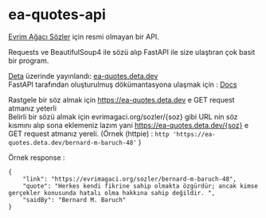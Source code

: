 # ea-quotes-api

[Evrim Ağacı Sözler](https://evrimagaci.org/sozler) için resmi olmayan bir API.

Requests ve BeautifulSoup4 ile sözü alıp FastAPI ile size ulaştıran çok basit bir program.

[Deta](https://deta.sh) üzerinde yayınlandı: [ea-quotes.deta.dev](https://ea-quotes.deta.dev)  
FastAPI tarafından oluşturulmuş dökümantasyona ulaşmak için : [Docs](https://ea-quotes.deta.dev/docs)

Rastgele bir söz almak için https://ea-quotes.deta.dev e GET request atmanız yeterli  
Belirli bir sözü almak için evrimagaci.org/sozler/{soz} gibi URL nin söz kısmını alıp sona eklemeniz lazım yani https://ea-quotes.deta.dev/{soz} e GET request atmanız yereli. (Örnek (httpie) : `http 'https://ea-quotes.deta.dev/bernard-m-baruch-48'` )

Örnek response : 
```
{
    "link": "https://evrimagaci.org/sozler/bernard-m-baruch-48",
    "quote": "Herkes kendi fikrine sahip olmakta özgürdür; ancak kimse gerçekler konusunda hatalı olma hakkına sahip değildir. ",
    "saidBy": "Bernard M. Baruch"
}
```
